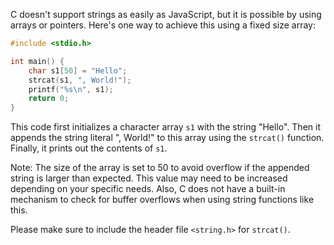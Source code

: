C doesn't support strings as easily as JavaScript, but it is possible by using arrays or pointers. Here's one way to achieve this using a fixed size array:

```c
#include <stdio.h>

int main() {
    char s1[50] = "Hello";
    strcat(s1, ", World!");
    printf("%s\n", s1);
    return 0;
}
```
This code first initializes a character array `s1` with the string "Hello". Then it appends the string literal ", World!" to this array using the `strcat()` function. Finally, it prints out the contents of `s1`.

Note: The size of the array is set to 50 to avoid overflow if the appended string is larger than expected. This value may need to be increased depending on your specific needs. Also, C does not have a built-in mechanism to check for buffer overflows when using string functions like this.

Please make sure to include the header file `<string.h>` for `strcat()`.
